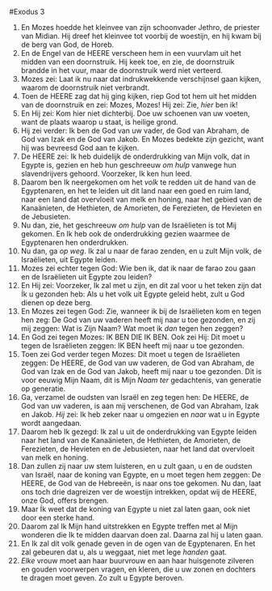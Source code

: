 #Exodus 3
1. En Mozes hoedde het kleinvee van zijn schoonvader Jethro, de priester van Midian. Hij dreef het kleinvee tot voorbij de woestijn, en hij kwam bij de berg van God, de Horeb.
2. En de Engel van de HEERE verscheen hem in een vuurvlam uit het midden van een doornstruik. Hij keek toe, en zie, de doornstruik brandde in het vuur, maar de doornstruik werd niet verteerd.
3. Mozes zei: Laat ik nu naar dat indrukwekkende verschijnsel gaan kijken, waarom de doornstruik niet verbrandt.
4. Toen de HEERE zag dat hij ging kijken, riep God tot hem uit het midden van de doornstruik en zei: Mozes, Mozes! Hij zei: Zie, *hier* ben ik!
5. En Hij zei: Kom hier niet dichterbij. Doe uw schoenen van uw voeten, want de plaats waarop u staat, is heilige grond.
6. Hij zei verder: Ik ben de God van uw vader, de God van Abraham, de God van Izak en de God van Jakob. En Mozes bedekte zijn gezicht, want hij was bevreesd God aan te kijken.
7. De HEERE zei: Ik heb duidelijk de onderdrukking van Mijn volk, dat in Egypte is, gezien en heb hun geschreeuw *om hulp* vanwege hun slavendrijvers gehoord. Voorzeker, Ik ken hun leed.
8. Daarom ben Ik neergekomen om het *volk* te redden uit de hand van de Egyptenaren, en het te leiden uit dit land naar een goed en ruim land, naar een land dat overvloeit van melk en honing, naar het gebied van de Kanaänieten, de Hethieten, de Amorieten, de Ferezieten, de Hevieten en de Jebusieten.
9. Nu dan, zie, het geschreeuw *om hulp* van de Israëlieten is tot Mij gekomen. En Ik heb ook de onderdrukking gezien waarmee de Egyptenaren hen onderdrukken.
10. Nu dan, ga *op weg*. Ik zal u naar de farao zenden, en u zult Mijn volk, de Israëlieten, uit Egypte leiden.
11. Mozes zei echter tegen God: Wie ben ik, dat ik naar de farao zou gaan en de Israëlieten uit Egypte zou leiden?
12. En Hij zei: Voorzeker, Ik zal met u zijn, en dit zal voor u het teken zijn dat Ík u gezonden heb: Als u het volk uit Egypte geleid hebt, zult u God dienen op deze berg.
13. En Mozes zei tegen God: Zie, wanneer ik bij de Israëlieten kom en tegen hen zeg: De God van uw vaderen heeft mij naar u toe gezonden, en zij mij zeggen: Wat is Zijn Naam? Wat moet ik *dan* tegen hen zeggen?
14. En God zei tegen Mozes: IK BEN DIE IK BEN. Ook zei Hij: Dit moet u tegen de Israëlieten zeggen: IK BEN heeft mij naar u toe gezonden.
15. Toen zei God verder tegen Mozes: Dit moet u tegen de Israëlieten zeggen: De HEERE, de God van uw vaderen, de God van Abraham, de God van Izak en de God van Jakob, heeft mij naar u toe gezonden. Dit is voor eeuwig Mijn Naam, dit is Mijn *Naam ter* gedachtenis, van generatie op generatie.
16. Ga, verzamel de oudsten van Israël en zeg tegen hen: De HEERE, de God van uw vaderen, is aan mij verschenen, de God van Abraham, Izak en Jakob. *Hij* zei: Ik heb zeker naar u omgezien en *naar* wat u in Egypte wordt aangedaan.
17. Daarom heb Ik gezegd: Ik zal u uit de onderdrukking van Egypte leiden naar het land van de Kanaänieten, de Hethieten, de Amorieten, de Ferezieten, de Hevieten en de Jebusieten, naar het land dat overvloeit van melk en honing.
18. Dan zullen zij naar uw stem luisteren, en u zult gaan, u en de oudsten van Israël, naar de koning van Egypte, en u moet tegen hem zeggen: De HEERE, de God van de Hebreeën, is naar ons toe gekomen. Nu dan, laat ons toch drie dagreizen ver de woestijn intrekken, opdat wij de HEERE, onze God, offers brengen.
19. Maar Ík weet dat de koning van Egypte u niet zal laten gaan, ook niet door een sterke hand.
20. Daarom zal Ik Mijn hand uitstrekken en Egypte treffen met al Mijn wonderen die Ik te midden daarvan doen zal. Daarna zal hij u laten gaan.
21. En Ik zal dit volk genade geven in de ogen van de Egyptenaren. En het zal gebeuren dat u, als u weggaat, niet met lege *handen* gaat.
22. *Elke* vrouw moet aan haar buurvrouw en aan haar huisgenote zilveren en gouden voorwerpen vragen, en kleren, die u uw zonen en dochters te dragen moet geven. Zo zult u Egypte beroven.
